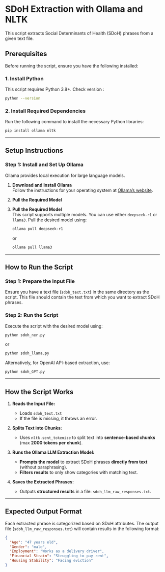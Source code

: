 # **SDoH Extraction with Ollama and NLTK**

This script extracts Social Determinants of Health (SDoH) phrases from a given text file.

## **Prerequisites**
Before running the script, ensure you have the following installed:

### **1. Install Python**
This script requires Python 3.8+. Check version :

```sh
python --version
```

### **2. Install Required Dependencies**
Run the following command to install the necessary Python libraries:

```sh
pip install ollama nltk
```

---

## **Setup Instructions**

### **Step 1: Install and Set Up Ollama**
Ollama provides local execution for large language models.

1. **Download and Install Ollama**  
   Follow the instructions for your operating system at [Ollama’s website](https://ollama.ai).

2. **Pull the Required Model**  
2. **Pull the Required Model**  
   This script supports multiple models. You can use either `deepseek-r1` or `llama3`. Pull the desired model using:

   ```sh
   ollama pull deepseek-r1
   ```

   or

   ```sh
   ollama pull llama3
   ```




---

## **How to Run the Script**

### **Step 1: Prepare the Input File**
Ensure you have a text file (`sdoh_text.txt`) in the same directory as the script. This file should contain the text from which you want to extract SDoH phrases.

### **Step 2: Run the Script**
Execute the script with the desired model using:

```sh
python sdoh_ner.py
```

or

```sh
python sdoh_llama.py
```

Alternatively, for OpenAI API-based extraction, use:

```sh
python sdoh_GPT.py
```

---

## **How the Script Works**
1. **Reads the Input File:**  
   - Loads `sdoh_text.txt`  
   - If the file is missing, it throws an error.

2. **Splits Text into Chunks:**  
   - Uses `nltk.sent_tokenize` to split text into **sentence-based chunks** (max **2000 tokens per chunk**).

3. **Runs the Ollama LLM Extraction Model:**  
   - **Prompts the model** to extract SDoH phrases **directly from text** (without paraphrasing).  
   - **Filters results** to only show categories with matching text.

4. **Saves the Extracted Phrases:**  
   - Outputs **structured results** in a file: `sdoh_llm_raw_responses.txt`.

---

## **Expected Output Format**
Each extracted phrase is categorized based on SDoH attributes. The output file (`sdoh_llm_raw_responses.txt`) will contain results in the following format:

```json
{
  "Age": "47 years old",
  "Gender": "male",
  "Employment": "Works as a delivery driver",
  "Financial Strain": "Struggling to pay rent",
  "Housing Stability": "Facing eviction"
}
```

